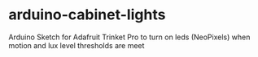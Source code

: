 # arduino-cabinet-lights
Arduino Sketch for Adafruit Trinket Pro to turn on leds (NeoPixels) when motion and lux level thresholds are meet

